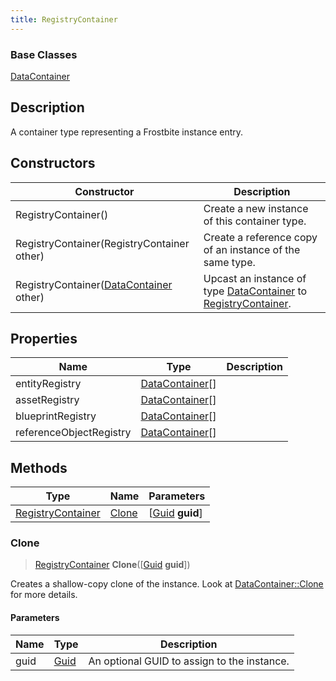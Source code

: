 ```yaml
---
title: RegistryContainer
---
```

### Base Classes

[DataContainer](/vext/ref/shared/class/datacontainer)

## Description

A container type representing a Frostbite instance entry.

## Constructors

| Constructor                                                                  | Description                                                                                                               |
| ---------------------------------------------------------------------------- | ------------------------------------------------------------------------------------------------------------------------- |
| RegistryContainer()                                                          | Create a new instance of this container type.                                                                             |
| RegistryContainer(RegistryContainer other)                                   | Create a reference copy of an instance of the same type.                                                                  |
| RegistryContainer([DataContainer](/vext/ref/shared/class/datacontainer) other) | Upcast an instance of type [DataContainer](/vext/ref/shared/class/datacontainer) to [RegistryContainer](/vext/ref/fb/registrycontainer/). |

## Properties

| Name                    | Type                                                    | Description |
| ----------------------- | ------------------------------------------------------- | ----------- |
| entityRegistry          | [DataContainer](/vext/ref/shared/class/datacontainer)\[\] |             |
| assetRegistry           | [DataContainer](/vext/ref/shared/class/datacontainer)\[\] |             |
| blueprintRegistry       | [DataContainer](/vext/ref/shared/class/datacontainer)\[\] |             |
| referenceObjectRegistry | [DataContainer](/vext/ref/shared/class/datacontainer)\[\] |             |

## Methods

| Type                                   | Name            | Parameters                                     |
| -------------------------------------- | --------------- | ---------------------------------------------- |
| [RegistryContainer](/vext/ref/fb/registrycontainer/) | [Clone](#clone) | \[[Guid](/vext/ref/shared/class/guid) **guid**\] |

### Clone

> [RegistryContainer](/vext/ref/fb/registrycontainer/) **Clone**(\[[Guid](/vext/ref/shared/class/guid) **guid**\])

Creates a shallow-copy clone of the instance. Look at [DataContainer::Clone](/vext/ref/shared/class/datacontainer#clone) for more details.

#### Parameters

| Name | Type         | Description                                 |
| ---- | ------------ | ------------------------------------------- |
| guid | [Guid](/vext/ref/shared/class/guid/) | An optional GUID to assign to the instance. |
